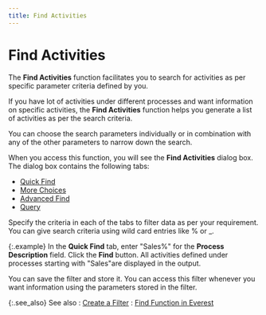 ```yaml
---
title: Find Activities
---
```


# Find Activities


The **Find Activities** function  facilitates you to search for activities as per specific parameter criteria  defined by you.


If you have lot of activities under different processes and want information  on specific activities, the **Find Activities**  function helps you generate a list of activities as per the search criteria.


You can choose the search parameters individually or in combination  with any of the other parameters to narrow down the search.


When you access this function, you will see the **Find 
 Activities** dialog box. The dialog box contains the following tabs:

- [Quick  Find]({{site.crm_baseurl}}/standard-crm/bam/activity/find-function/find-activities/find_activities_quick_find.html)
- [More  Choices]({{site.crm_baseurl}}/standard-crm/bam/activity/find-function/find-activities/find_activities_more_choices.html)
- [Advanced  Find]({{site.wwe_chm}}/advanced-options/find-function/advanced_find_wwe_find_filter.html)
- [Query]({{site.wwe_chm}}/advanced-options/find-function/query_wwe_find_filter.html)



Specify the criteria in each of the tabs to filter data as per your  requirement. You can give search criteria using wild card entries like  % or \_.


{:.example}
In the **Quick 
 Find** tab, enter "Sales%"  for the **Process Description** field.  Click the **Find** button. All activities  defined under processes starting with "Sales"are displayed in  the output.


You can save the filter and store it. You can access this filter whenever  you want information using the parameters stored in the filter.


{:.see_also}
See also
: [Create  a Filter]({{site.wwe_chm}}/misc/create_a_new_filter.html)
: [Find  Function in Everest]({{site.wwe_chm}}/advanced-options/find-function/find_function_in_everest.html)
